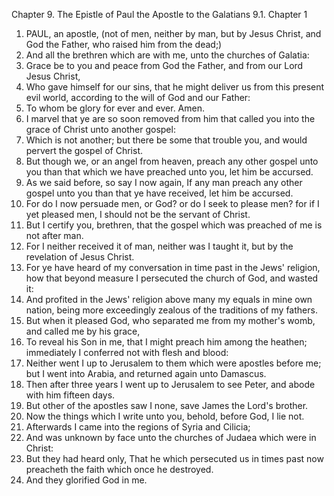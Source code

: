 Chapter 9. The Epistle of Paul the Apostle to the Galatians
9.1. Chapter 1
1. PAUL, an apostle, (not of men, neither by man, but by Jesus Christ, and God the Father, who raised him from the dead;)
2. And all the brethren which are with me, unto the churches of Galatia:
3. Grace be to you and peace from God the Father, and from our Lord Jesus Christ,
4. Who gave himself for our sins, that he might deliver us from this present evil world, according to the will of God and our Father:
5. To whom be glory for ever and ever. Amen.
6. I marvel that ye are so soon removed from him that called you into the grace of Christ unto another gospel:
7. Which is not another; but there be some that trouble you, and would pervert the gospel of Christ.
8. But though we, or an angel from heaven, preach any other gospel unto you than that which we have preached unto you, let him be accursed.
9. As we said before, so say I now again, If any man preach any other gospel unto you than that ye have received, let him be accursed.
10. For do I now persuade men, or God? or do I seek to please men? for if I yet pleased men, I should not be the servant of Christ.
11. But I certify you, brethren, that the gospel which was preached of me is not after man.
12. For I neither received it of man, neither was I taught it, but by the revelation of Jesus Christ.
13. For ye have heard of my conversation in time past in the Jews' religion, how that beyond measure I persecuted the church of God, and wasted it:
14. And profited in the Jews' religion above many my equals in mine own nation, being more exceedingly zealous of the traditions of my fathers.
15. But when it pleased God, who separated me from my mother's womb, and called me by his grace,
16. To reveal his Son in me, that I might preach him among the heathen; immediately I conferred not with flesh and blood:
17. Neither went I up to Jerusalem to them which were apostles before me; but I went into Arabia, and returned again unto Damascus.
18. Then after three years I went up to Jerusalem to see Peter, and abode with him fifteen days.
19. But other of the apostles saw I none, save James the Lord's brother.
20. Now the things which I write unto you, behold, before God, I lie not.
21. Afterwards I came into the regions of Syria and Cilicia;
22. And was unknown by face unto the churches of Judaea which were in Christ:
23. But they had heard only, That he which persecuted us in times past now preacheth the faith which once he destroyed.
24. And they glorified God in me.


